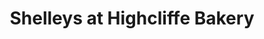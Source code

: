 ---
title: "Shelleys at Highcliffe Bakery"
url: /highcliffe/shelleys-at-highcliffe-bakery/
shop: bakery
---